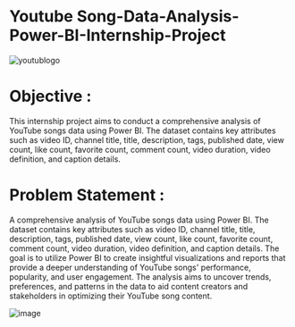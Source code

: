 # Youtube Song-Data-Analysis-Power-BI-Internship-Project 
![youtublogo](https://github.com/Ushashree441997/Song-Data-Analysis-Power-BI-Internship-Project/assets/69711495/b443cb75-ebef-4fda-83ac-4f5094dcc88f)

# Objective :
This internship project aims to conduct a comprehensive analysis of YouTube songs data using Power BI. The dataset contains key attributes such as video ID, channel title, title, description, tags, published date, view count, like count, favorite count, comment count, video duration, video definition, and caption details. 

# Problem Statement :
A comprehensive analysis of YouTube songs data using Power BI. 
The dataset contains key attributes such as video ID, channel title, title, description, tags, published date, view count, like count, favorite count, comment count, video duration, video definition, and caption details. 
The goal is to utilize Power BI to create insightful visualizations and reports that provide a deeper understanding of YouTube songs' performance, popularity, and user engagement. 
The analysis aims to uncover trends, preferences, and patterns in the data to aid content creators and stakeholders in optimizing their YouTube song content. 

![image](https://github.com/Ushashree441997/Song-Data-Analysis-Power-BI-Internship-Project/assets/69711495/fd200038-863a-43f2-a7dd-f4bd74ad48d9)
